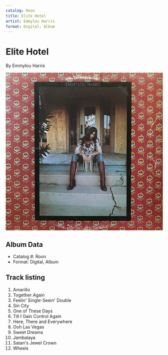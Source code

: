 ```yaml
---
catalog: Roon
title: Elite Hotel
artist: Emmylou Harris
format: Digital, Album
---
```


# Elite Hotel

By Emmylou Harris

![](../../assets/albumcovers/Emmylou_Harris-Elite_Hotel.png)

## Album Data

- Catalog #: Roon
- Format: Digital, Album


## Track listing


1. Amarillo
2. Together Again
3. Feelin' Single-Seein' Double
4. Sin City
5. One of These Days
6. Till I Gain Control Again
7. Here, There and Everywhere
8. Ooh Las Vegas
9. Sweet Dreams
10. Jambalaya
11. Satan's Jewel Crown
12. Wheels

